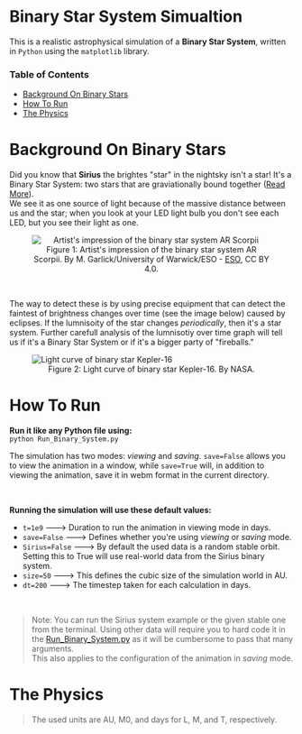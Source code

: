 # Binary Star System Simualtion

This is a realistic astrophysical simulation of a **Binary Star System**, written in `Python` using the `matplotlib` library.

### Table of Contents

- [Background On Binary Stars](#background-on-binary-stars)
- [How To Run](#how-to-run)
- [The Physics](#the-physics)


# Background On Binary Stars

Did you know that **Sirius** the brightes "star" in the nightsky isn't a star! It's a Binary Star System: two stars that are graviationally bound together ([Read More](https://en.wikipedia.org/wiki/Binary_star)). <br>
We see it as one source of light because of the massive distance between us and the star; when you look at your LED light bulb you don't see each LED, but you see their light as one.

<figure style="text-align: center;">
  <img src="https://upload.wikimedia.org/wikipedia/commons/thumb/8/8b/This_artist’s_impression_shows_the_strange_object_AR_Scorpii.jpg/800px-This_artist’s_impression_shows_the_strange_object_AR_Scorpii.jpg" alt="Artist's impression of the binary star system AR Scorpii" style="display: block; margin: 0 auto;">
  <figcaption>Figure 1: Artist's impression of the binary star system AR Scorpii. By M. Garlick/University of Warwick/ESO - <a href="http://www.eso.org/public/images/eso1627a/">ESO</a>, CC BY 4.0.</figcaption>
</figure>

<br>

The way to detect these is by using precise equipment that can detect the faintest of brightness changes over time (see the image below) caused by eclipses. If the lumnisoity of the star changes *periodically*, then it's a star system. Further carefull analysis of the lumnisotiy over time graph will tell us if it's a Binary Star System or if it's a bigger party of "fireballs."

<figure>
  <img src="https://upload.wikimedia.org/wikipedia/commons/0/0d/Light_curve_of_binary_star_Kepler-16.jpg" alt="Light curve of binary star Kepler-16">
  <figcaption style="text-align: center;">Figure 2: Light curve of binary star Kepler-16. By NASA.</figcaption>
</figure>

# How To Run

**Run it like any Python file using:** <br>
`python Run_Binary_System.py`

The simulation has two modes: *viewing* and *saving*. `save=False` allows you to view the animation in a window, while `save=True` will, in addition to viewing the animation, save it in webm format in the current directory.

<br>

**Running the simulation will use these default values:** <br>
- `t=1e9` ---> Duration to run the animation in viewing mode in days.
- `save=False` ---> Defines whether you're using *viewing* or *saving* mode.
- `Sirius=False` ---> By default the used data is a random stable orbit. Setting this to True will use real-world data from the Sirius binary system.
- `size=50` ---> This defines the cubic size of the simulation world in AU.
- `dt=200` ---> The timestep taken for each calculation in days.

<br>

> Note: You can run the Sirius system example or the given stable one from the terminal. Using other data will require you to hard code it in the [Run_Binary_System.py](Run_Binary_System.py) as it will be cumbersome to pass that many arguments. <br>This also applies to the configuration of the animation in *saving* mode.

# The Physics

> The used units are AU, M0, and days for L, M, and T, respectively.
